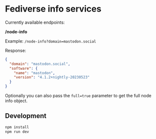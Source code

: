 # Fediverse info services

Currently available endpoints:

**/node-info**

Example: `/node-info?domain=mastodon.social`

Response:

```json
{
  "domain": "mastodon.social",
  "software": {
    "name": "mastodon",
    "version": "4.1.2+nightly-20230523"
  }
}
```

Optionally you can also pass the `full=true` parameter to get the full node info object.

## Development

```sh
npm install
npm run dev
```